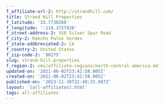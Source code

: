 ```yaml
---
f_affiliate-url-2: http://strandhill.com/
title: Strand Hill Properties
f_latitude: '33.7730268'
f_longitude: '-118.3727426'
f_street-address-2: 550 Silver Spur Road­
f_city-2: Rancho Palos Verdes­
f_state-addbreviated-2: CA­
f_country-2: United States
f_zip-code-2: '90275'
slug: strand-hill-properties
f_region-2: cms/affiliate-regions/north-central-america.md
updated-on: '2021-06-02T23:42:58.005Z'
created-on: '2021-06-02T23:42:58.005Z'
published-on: '2023-11-30T22:40:33.987Z'
layout: '[all-affiliates].html'
tags: all-affiliates
---
```



